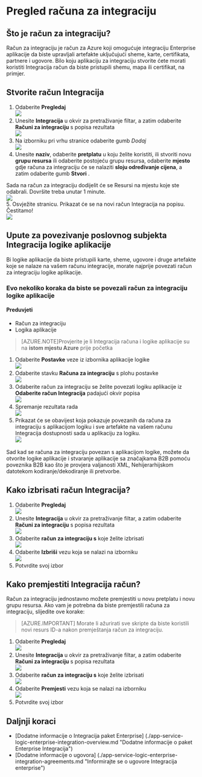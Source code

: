 <properties 
    pageTitle="Pregled računa za integraciju i integracija paket Enterprise | Aplikacije servisa za Microsoft Azure | Microsoft Azure" 
    description="Saznajte sve o računima za integraciju, paket Enterprise integracije i logike aplikacije" 
    services="logic-apps" 
    documentationCenter=".net,nodejs,java"
    authors="msftman" 
    manager="erikre" 
    editor="cgronlun"/>

<tags 
    ms.service="logic-apps" 
    ms.workload="integration" 
    ms.tgt_pltfrm="na" 
    ms.devlang="na" 
    ms.topic="article" 
    ms.date="07/08/2016" 
    ms.author="deonhe"/>

# <a name="overview-of-integration-accounts"></a>Pregled računa za integraciju

## <a name="what-is-an-integration-account"></a>Što je račun za integraciju?
Račun za integraciju je račun za Azure koji omogućuje integraciju Enterprise aplikacije da biste upravljali artefakte uključujući sheme, karte, certifikata, partnere i ugovore. Bilo koju aplikaciju za integraciju stvorite ćete morati koristiti Integracija račun da biste pristupili shemu, mapa ili certifikat, na primjer.

## <a name="create-an-integration-account"></a>Stvorite račun Integracija 
1. Odaberite **Pregledaj**   
![](./media/app-service-logic-enterprise-integration-accounts/account-1.png)  
2. Unesite **Integracija** u okvir za pretraživanje filtar, a zatim odaberite **Računi za integraciju** s popisa rezultata     
 ![](./media/app-service-logic-enterprise-integration-accounts/account-2.png)  
3. Na izborniku pri vrhu stranice odaberite gumb *Dodaj*      
![](./media/app-service-logic-enterprise-integration-accounts/account-3.png)  
4. Unesite **naziv**, odaberite **pretplatu** u koju želite koristiti, ili stvoriti novu **grupu resursa** ili odaberite postojeću grupu resursa, odaberite **mjesto** gdje računa za integraciju će se nalaziti **sloju određivanje cijena**, a zatim odaberite gumb **Stvori** .   

  Sada na račun za integraciju dodijelit će se Resursi na mjestu koje ste odabrali. Dovršite treba unutar 1 minute.    
![](./media/app-service-logic-enterprise-integration-accounts/account-4.png)  
5. Osvježite stranicu. Prikazat će se na novi račun Integracija na popisu. Čestitamo!  
![](./media/app-service-logic-enterprise-integration-accounts/account-5.png) 

## <a name="how-to-link-an-integration-account-to-a-logic-app"></a>Upute za povezivanje poslovnog subjekta Integracija logike aplikacije
Bi logike aplikacije da biste pristupili karte, sheme, ugovore i druge artefakte koje se nalaze na vašem računu integracije, morate najprije povezati račun za integraciju logike aplikacije.

### <a name="here-are-the-steps-to-link-an-integration-account-to-a-logic-app"></a>Evo nekoliko koraka da biste se povezali račun za integraciju logike aplikacije 

#### <a name="prerequisites"></a>Preduvjeti
- Račun za integraciju
- Logika aplikacije

>[AZURE.NOTE]Provjerite je li Integracija računa i logike aplikacije su na **istom mjestu Azure** prije početka

1. Odaberite **Postavke** veze iz izbornika aplikacije logike  
![](./media/app-service-logic-enterprise-integration-accounts/linkaccount-1.png)   
2. Odaberite stavku **Računa za integraciju** s plohu postavke  
![](./media/app-service-logic-enterprise-integration-accounts/linkaccount-2.png)   
3. Odaberite račun za integraciju se želite povezati logiku aplikacije iz **Odaberite račun Integracija** padajući okvir popisa  
![](./media/app-service-logic-enterprise-integration-accounts/linkaccount-3.png)   
4. Spremanje rezultata rada  
![](./media/app-service-logic-enterprise-integration-accounts/linkaccount-4.png)   
5. Prikazat će se obavijest koja pokazuje povezanih da računa za integraciju s aplikacijom logiku i sve artefakte na vašem računu Integracija dostupnosti sada u aplikaciju za logiku.  
![](./media/app-service-logic-enterprise-integration-accounts/linkaccount-5.png)   

Sad kad se računa za integraciju povezan s aplikacijom logike, možete da otvorite logike aplikacije i stvaranje aplikacije sa značajkama B2B pomoću poveznika B2B kao što je provjera valjanosti XML, Nehijerarhijskom datotekom kodiranje/dekodiranje ili pretvorbe.  
    
## <a name="how-to-delete-an-integration-account"></a>Kako izbrisati račun Integracija?
1. Odaberite **Pregledaj**  
![](./media/app-service-logic-enterprise-integration-overview/overview-1.png)    
2. Unesite **Integracija** u okvir za pretraživanje filtar, a zatim odaberite **Računi za integraciju** s popisa rezultata     
 ![](./media/app-service-logic-enterprise-integration-overview/overview-2.png)  
3. Odaberite **račun za integraciju s** koje želite izbrisati  
![](./media/app-service-logic-enterprise-integration-overview/overview-3.png)  
4. Odaberite **Izbriši** vezu koja se nalazi na izborniku   
![](./media/app-service-logic-enterprise-integration-accounts/delete.png)  
5. Potvrdite svoj izbor    

## <a name="how-to-move-an-integration-account"></a>Kako premjestiti Integracija račun?
Račun za integraciju jednostavno možete premjestiti u novu pretplatu i novu grupu resursa. Ako vam je potrebna da biste premjestili računa za integraciju, slijedite ove korake:

>[AZURE.IMPORTANT] Morate li ažurirati sve skripte da biste koristili novi resurs ID-a nakon premještanja račun za integraciju.

1. Odaberite **Pregledaj**  
![](./media/app-service-logic-enterprise-integration-overview/overview-1.png)    
2. Unesite **Integracija** u okvir za pretraživanje filtar, a zatim odaberite **Računi za integraciju** s popisa rezultata     
 ![](./media/app-service-logic-enterprise-integration-overview/overview-2.png)  
3. Odaberite **račun za integraciju s** koje želite izbrisati  
![](./media/app-service-logic-enterprise-integration-overview/overview-3.png)  
4. Odaberite **Premjesti** vezu koja se nalazi na izborniku   
![](./media/app-service-logic-enterprise-integration-accounts/move.png)  
5. Potvrdite svoj izbor    

## <a name="next-steps"></a>Daljnji koraci
- [Dodatne informacije o Integracija paket Enterprise] (./app-service-logic-enterprise-integration-overview.md "Dodatne informacije o paket Enterprise Integracija")  
- [Dodatne informacije o ugovora] (./app-service-logic-enterprise-integration-agreements.md "Informirajte se o ugovore Integracija enterprise")  


 